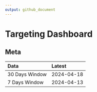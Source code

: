 ```yaml
---
output: github_document
---
```


# Targeting Dashboard



## Meta


|Data           |Latest     |
|:--------------|:----------|
|30 Days Window |2024-04-18 |
|7 Days Window  |2024-04-13 |
